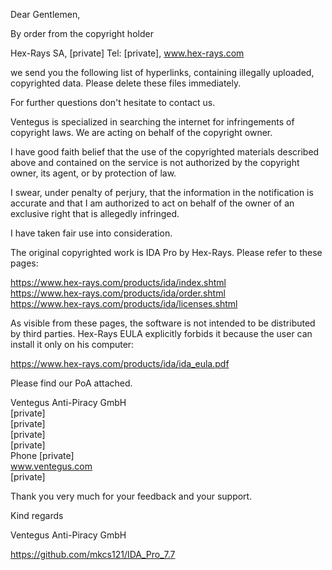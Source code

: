 Dear Gentlemen,

By order from the copyright holder

Hex-Rays SA, [private] Tel: [private], www.hex-rays.com

we send you the following list of hyperlinks, containing illegally uploaded, copyrighted data. Please delete these files immediately.

For further questions don't hesitate to contact us.

Ventegus is specialized in searching the internet for infringements of copyright laws. We are acting on behalf of the copyright owner.

I have good faith belief that the use of the copyrighted materials described above and contained on the service is not authorized by the copyright owner, its agent, or by protection of law.

I swear, under penalty of perjury, that the information in the notification is accurate and that I am authorized to act on behalf of the owner of an exclusive right that is allegedly infringed.

I have taken fair use into consideration.
 
The original copyrighted work is IDA Pro by Hex-Rays. Please refer to these pages:

https://www.hex-rays.com/products/ida/index.shtml  
https://www.hex-rays.com/products/ida/order.shtml  
https://www.hex-rays.com/products/ida/licenses.shtml

As visible from these pages, the software is not intended to be distributed by third parties. Hex-Rays EULA explicitly forbids it because the user can install it only on his computer:

https://www.hex-rays.com/products/ida/ida_eula.pdf

Please find our PoA attached.


Ventegus Anti-Piracy GmbH  
[private]  
[private]  
[private]  
[private]  
Phone [private]  
www.ventegus.com  
[private]  

Thank you very much for your feedback and your support.


Kind regards

Ventegus Anti-Piracy GmbH



https://github.com/mkcs121/IDA_Pro_7.7
